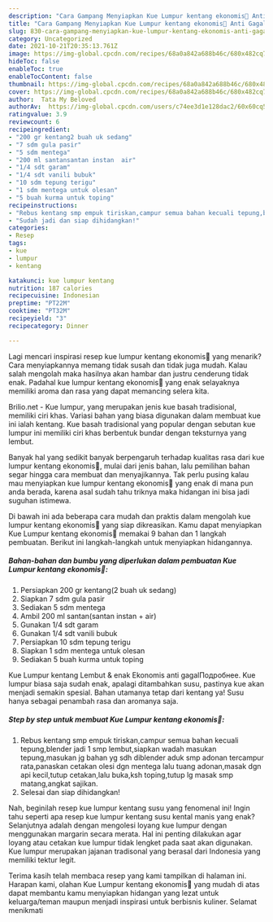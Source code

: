 ```yaml
---
description: "Cara Gampang Menyiapkan Kue Lumpur kentang ekonomis🍘 Anti Gagal"
title: "Cara Gampang Menyiapkan Kue Lumpur kentang ekonomis🍘 Anti Gagal"
slug: 830-cara-gampang-menyiapkan-kue-lumpur-kentang-ekonomis-anti-gagal
category: Uncategorized
date: 2021-10-21T20:35:13.761Z
image: https://img-global.cpcdn.com/recipes/68a0a842a688b46c/680x482cq70/kue-lumpur-kentang-ekonomis-foto-resep-utama.jpg
hideToc: false
enableToc: true
enableTocContent: false
thumbnail: https://img-global.cpcdn.com/recipes/68a0a842a688b46c/680x482cq70/kue-lumpur-kentang-ekonomis-foto-resep-utama.jpg
cover: https://img-global.cpcdn.com/recipes/68a0a842a688b46c/680x482cq70/kue-lumpur-kentang-ekonomis-foto-resep-utama.jpg
author:  Tata My Beloved
authorAv:  https://img-global.cpcdn.com/users/c74ee3d1e128dac2/60x60cq50/avatar.jpg
ratingvalue: 3.9
reviewcount: 6
recipeingredient:
- "200 gr kentang2 buah uk sedang"
- "7 sdm gula pasir"
- "5 sdm mentega"
- "200 ml santansantan instan  air"
- "1/4 sdt garam"
- "1/4 sdt vanili bubuk"
- "10 sdm tepung terigu"
- "1 sdm mentega untuk olesan"
- "5 buah kurma untuk toping"
recipeinstructions:
- "Rebus kentang smp empuk tiriskan,campur semua bahan kecuali tepung,blender jadi 1 smp lembut,siapkan wadah masukan tepung,masukan jg bahan yg sdh diblender aduk smp adonan tercampur rata,panaskan cetakan olesi dgn mentega lalu tuang adonan,masak dgn api kecil,tutup cetakan,lalu buka,ksh toping,tutup lg masak smp matang,angkat sajikan."
- "Sudah jadi dan siap dihidangkan!"
categories:
- Resep
tags:
- kue
- lumpur
- kentang

katakunci: kue lumpur kentang 
nutrition: 187 calories
recipecuisine: Indonesian
preptime: "PT22M"
cooktime: "PT32M"
recipeyield: "3"
recipecategory: Dinner

---
```



Lagi mencari inspirasi resep kue lumpur kentang ekonomis🍘 yang menarik? Cara menyiapkannya memang tidak susah dan tidak juga mudah. Kalau salah mengolah maka hasilnya akan hambar dan justru cenderung tidak enak. Padahal kue lumpur kentang ekonomis🍘 yang enak selayaknya memiliki aroma dan rasa yang dapat memancing selera kita.


Brilio.net - Kue lumpur, yang merupakan jenis kue basah tradisional, memiliki ciri khas. Variasi bahan yang biasa digunakan dalam membuat kue ini ialah kentang. Kue basah tradisional yang popular dengan sebutan kue lumpur ini memiliki ciri khas berbentuk bundar dengan teksturnya yang lembut.

Banyak hal yang sedikit banyak berpengaruh terhadap kualitas rasa dari kue lumpur kentang ekonomis🍘, mulai dari jenis bahan, lalu pemilihan bahan segar hingga cara membuat dan menyajikannya. Tak perlu pusing kalau mau menyiapkan kue lumpur kentang ekonomis🍘 yang enak di mana pun anda berada, karena asal sudah tahu triknya maka hidangan ini bisa jadi suguhan istimewa.


Di bawah ini ada beberapa cara mudah dan praktis dalam mengolah kue lumpur kentang ekonomis🍘 yang siap dikreasikan. Kamu dapat menyiapkan Kue Lumpur kentang ekonomis🍘 memakai 9 bahan dan 1 langkah pembuatan. Berikut ini langkah-langkah untuk menyiapkan hidangannya.

<!--inarticleads1-->

##### Bahan-bahan dan bumbu yang diperlukan dalam pembuatan Kue Lumpur kentang ekonomis🍘:

1. Persiapkan 200 gr kentang(2 buah uk sedang)
1. Siapkan 7 sdm gula pasir
1. Sediakan 5 sdm mentega
1. Ambil 200 ml santan(santan instan + air)
1. Gunakan 1/4 sdt garam
1. Gunakan 1/4 sdt vanili bubuk
1. Persiapkan 10 sdm tepung terigu
1. Siapkan 1 sdm mentega untuk olesan
1. Sediakan 5 buah kurma untuk toping


Kue Lumpur kentang Lembut &amp; enak Ekonomis anti gagalПодробнее. Kue lumpur biasa saja sudah enak, apalagi ditambahkan susu, pastinya kue akan menjadi semakin spesial. Bahan utamanya tetap dari kentang ya! Susu hanya sebagai penambah rasa dan aromanya saja. 

<!--inarticleads2-->

##### Step by step untuk membuat Kue Lumpur kentang ekonomis🍘:

1. Rebus kentang smp empuk tiriskan,campur semua bahan kecuali tepung,blender jadi 1 smp lembut,siapkan wadah masukan tepung,masukan jg bahan yg sdh diblender aduk smp adonan tercampur rata,panaskan cetakan olesi dgn mentega lalu tuang adonan,masak dgn api kecil,tutup cetakan,lalu buka,ksh toping,tutup lg masak smp matang,angkat sajikan.
1. Selesai dan siap dihidangkan!

Nah, beginilah resep kue lumpur kentang susu yang fenomenal ini! Ingin tahu seperti apa resep kue lumpur kentang susu kental manis yang enak? Selanjutnya adalah dengan mengolesi loyang kue lumpur dengan menggunakan margarin secara merata. Hal ini penting dilakukan agar loyang atau cetakan kue lumpur tidak lengket pada saat akan digunakan. Kue lumpur merupakan jajanan tradisonal yang berasal dari Indonesia yang memiliki tektur legit. 

Terima kasih telah membaca resep yang kami tampilkan di halaman ini. Harapan kami, olahan Kue Lumpur kentang ekonomis🍘 yang mudah di atas dapat membantu kamu menyiapkan hidangan yang lezat untuk keluarga/teman maupun menjadi inspirasi untuk berbisnis kuliner. Selamat menikmati
